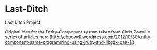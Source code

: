 Last-Ditch
==========

Last Ditch Project

Original idea for the Entity-Component system taken from Chris Powell's series of articles here (http://cbpowell.wordpress.com/2012/10/30/entity-component-game-programming-using-jruby-and-libgdx-part-1/).